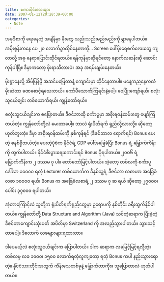 ```yaml
---
title: စကားဝိုင်းလေးများ
date: 2007-01-12T20:28:39+00:00
categories:
  - Note
---
```

အခုဒီစာကို ရေးနေတဲ့ အချိန်မှာ မိုးတွေ သည်းသည်းမည်းမည်းကို ရွာနေပါတယ်။ အမိုးစွန်းကနေ ပေ ၂၀ လောက်ခွာထိုင်နေတာကို… Screen ပေါ်မိုးရေစက်လေးတွေ ကျလာလို့ အခု နေရာပြောင်းထိုင်ရတယ်။ ရန်ကုန်မှာဆိုရင်တော့ နောက်လဆန်းဆို ဆောင်းကုန်ပါပြီ။ ဒီမှာကတော့ မိုးရာသီလားပဲ။ အခု အရမ်းချမ်းနေတယ်။

မိုးရွာနေလို့ အိမ်ပြန်ဖို့ အဆင်မပြေတာနဲ့ ကျောင်းမှာ ထိုင်နေတာပါ။ မနေ့ကညနေကလဲ မိုးဆဲတာ ခဏစောင့်ရသေးတယ်။ ကော်ဖီသောက်ကြရင်းနဲ့ပေါ့။ ဝေဖြိုးကျော်ရယ်၊ စလုံး သူငယ်ချင်း တစ်ယောက်ရယ်၊ ကျွန်တော်ရယ်။

စလုံးသူငယ်ချင်းက စပြောတယ်။ ဒီဇင်ဘာဆို စင်္ကာပူမှာ အစိုးရဝန်ထမ်းတွေ ပျော်ကြတယ်တဲ့။ ကျွန်တော်တို့လဲ မေးတာပေါ့။ ဘာလဲ ရုံးပိတ်ရက် ရှည်လို့လားလို့။ ဆိုတော့ ဟုတ်ဘူးတဲ့။ ဒီမှာ အစိုးရဝန်ထမ်းကို နှစ်ကုန်ရင် (ဒီဇင်ဘာလ ရောက်ရင်) Bonus ပေးတဲ့ စနစ်ရှိတယ်တဲ့။ ပေးတဲ့ပုံစံက နိုင်ငံရဲ့ GDP ပေါ်အခြေခံပြီး Bonus ရဲ့ မြှောက်ကိန်းကို တွက်ပါတယ်။ နိုင်ငံစီးပွားရေးကောင်းရင် Bonus ပိုရပါတယ်။ ၂၀ဝ၆ ရဲ့ မြှောက်ကိန်းက ၂ ဒဿမ ၇ ပါ။ တော်တော်မြင့်ပါတယ်။ အဲ့တော့ တစ်လကို စင်္ကာပူဒေါ်လာ ၁၀ဝ၀ဝ ရတဲ့ Lecturer တစ်ယောက်က ဒီနှစ်သူ့ရဲ့ ဒီဇင်ဘာ လစာဟာ အခြေခံလစာ ၁၀ဝ၀ဝ ရယ်၊ Bonus က အခြေခံလစာရဲ့ ၂ ဒဿမ ၇ ဆ ရယ် ဆိုတော့ ၂၇၀ဝ၀၊ ပေါင်း ၃၇၀ဝ၀ ရပါတယ်။

အဲ့တာကြောင့်လဲ သူတို့က ရုံးပိတ်ရက်ရှည်တွေမှာ ဥရောပကို နှစ်တိုင်း ခရီးထွက်နိုင်ပါတယ်။ ကျွန်တော်တို့ Data Structure and Algorithm (Java) သင်တဲ့ဆရာက ပြီးခဲ့တဲ့ ဒီဇင်ဘာကျောင်းသုံးပတ် အပိတ်မှာ Switzerland ကို အလည်သွားပါတယ်။ သွားသင့်တာပေါ့။ ဒီလောက် လခများများရထားတာ။

ဒါပေမယ့်လဲ စလုံးသူငယ်ချင်းက ပြောပါတယ်။ ဒါက ဆရာက လခမြင့်မြင့်ရလို့တဲ့။ တစ်လမှ လခ ၁၀ဝ၀၊ ၁၅၀ဝ လောက်ရတဲ့လူကျတော့ ရတဲ့ Bonus ကပါ နည်းသွားရောတဲ့။ နိုင်ငံသားတိုင်းအတွက် ကိန်းသေတစ်ခုနဲ့ မြှောက်တာကိုး။ သူပြောတာလဲ ဟုတ်ပါတယ်။